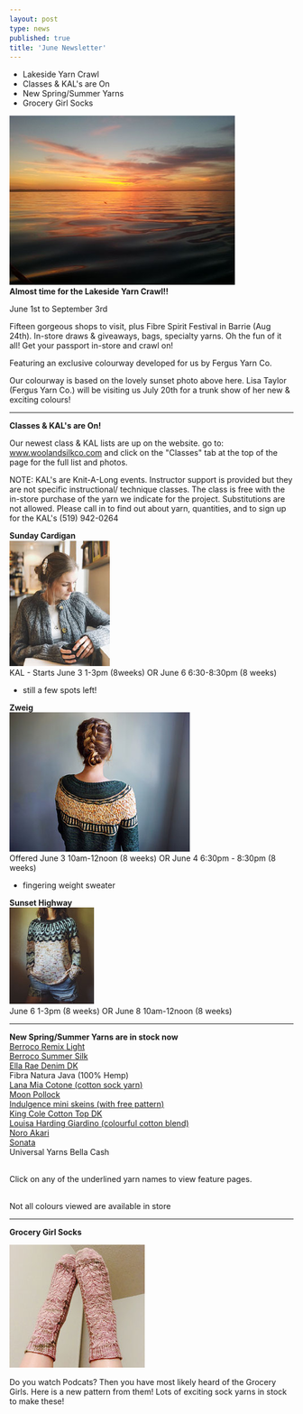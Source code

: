 ```yaml
---
layout: post
type: news
published: true
title: 'June Newsletter'
---
```


- Lakeside Yarn Crawl
- Classes & KAL's are On
- New Spring/Summer Yarns
- Grocery Girl Socks
 
<img src="/img/lakeside.jpg"><br />
<strong>Almost time for the Lakeside Yarn Crawl!!</strong>
 
June 1st to September 3rd

Fifteen gorgeous shops to visit, plus Fibre Spirit Festival in Barrie (Aug 24th). In-store draws & giveaways, bags, specialty yarns. Oh the fun of it all! Get your passport in-store and crawl on!

Featuring an exclusive colourway developed for us by Fergus Yarn Co.
 
Our colourway is based on the lovely sunset photo above here. Lisa Taylor (Fergus Yarn Co.) will be visiting us July 20th for a trunk show of her new & exciting colours! 

<hr />
<strong>Classes & KAL's are On!</strong>  

Our newest class & KAL lists are up on the website.
go to: www.woolandsilkco.com
and click on the "Classes" tab at the top of the page for the full list and photos.

NOTE: 
KAL's are Knit-A-Long events. Instructor support is provided but they are not specific instructional/ technique classes. The class is free with the in-store purchase of the yarn we indicate for the project. Substitutions are not allowed. Please call in to find out about yarn, quantities, and to sign up for the KAL's (519) 942-0264  
 
<strong>Sunday Cardigan</strong> <br />
<img src="/img/sunday_cardigan.jpg"><br />
KAL - Starts June 3   1-3pm (8weeks) OR June 6   6:30-8:30pm (8 weeks)
- still a few spots left!<br />

<strong>Zweig</strong> <br />
<img src="/img/zwieg.jpg"><br />
Offered June 3    10am-12noon  (8 weeks) OR June 4     6:30pm - 8:30pm (8 weeks)
- fingering weight sweater <br />

<strong>Sunset Highway</strong> <br />
<img src="/img/sunset_highway.jpg"><br />
June 6  1-3pm (8 weeks) OR June 8     10am-12noon (8 weeks)<br />

<hr />
<strong>New Spring/Summer Yarns are in stock now</strong> <br />
<a href="http://www.berroco.com/yarns/berroco-remix-light">Berroco Remix Light</a> <br />
<a href="http://www.berroco.com/yarns/berroco-summer-silk">Berroco Summer Silk</a> <br />
<a href="https://knittingfever.com/ella-rae/yarn/K-DDK">Ella Rae Denim DK</a> <br />
Fibra Natura Java (100% Hemp) <br />
<a href="https://knittingfever.com/gedifra/yarn/K-LAMCGedifra">Lana Mia Cotone (cotton sock yarn)</a> <br />
<a href="https://knittingfever.com/juniper-moon-farm/yarn/K-POLJuniper">Moon Pollock</a> <br />
<a href="https://knittingfever.com/kfi-luxury-collection/yarn/K-INMKFI">Indulgence mini skeins (with free pattern)</a> <br />
<a href="https://www.estelleyarns.com/item.php?index=2765">King Cole Cotton Top DK</a> <br />
<a href="https://knittingfever.com/louisa-harding/yarn/K-GIA">Louisa Harding Giardino (colourful cotton blend)</a> <br />
<a href="https://knittingfever.com/noro/yarn/K-AKA">Noro Akari</a> <br />
<a href="https://knittingfever.com/noro/yarn/K-SONNoro">Sonata</a> <br />
Universal Yarns Bella Cash <br /> <br />

Click on any of the underlined yarn names to view feature pages.  <br /> <br />

Not all colours viewed are available in store <br />

<hr>

<strong>Grocery Girl Socks</strong>

<a href="https://www.ravelry.com/patterns/library/the-grocery-girls-sock"><img src="/img/grocerygirl.jpg"></a><br />

Do you watch Podcats?  Then you have most likely heard of the Grocery Girls. Here is a new pattern from them!  Lots of exciting sock yarns in stock to make these!
